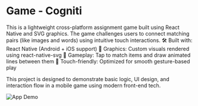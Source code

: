 # Game - Cogniti

This is a lightweight cross-platform assignment game built using React Native and SVG graphics. The game challenges users to connect matching pairs (like images and words) using intuitive touch interactions.
🛠️ Built with: React Native (Android + iOS support)
🎨 Graphics: Custom visuals rendered using react-native-svg
🧩 Gameplay: Tap to match items and draw animated lines between them
📱 Touch-friendly: Optimized for smooth gesture-based play

This project is designed to demonstrate basic logic, UI design, and interaction flow in a mobile game using modern front-end tech.

![App Demo](Game-GIF.gif)